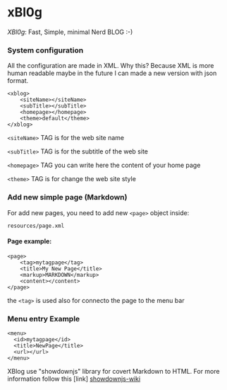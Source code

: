 
# xBl0g

*XBl0g*: Fast, Simple, minimal Nerd BLOG :-)

### System configuration

All the configuration are made in XML. Why this? Because XML is more human readable
maybe in the future I can made a new version with json format.

```
<xblog>
	<siteName></siteName>
	<subTitle></subTitle>
	<homepage></homepage>
	<theme>default</theme>
</xblog>
```

`<siteName>` TAG is for the web site name

`<subTitle>` TAG is for the subtitle of the web site

`<homepage>` TAG you can write here the content of your home page

`<theme>` TAG is for change the web site style


### Add new simple page (Markdown) 

For add new pages, you need to add new `<page>` object inside: 

    resources/page.xml


#### Page example:

```
<page>
	<tag>mytagpage</tag>
	<title>My New Page</title>
	<markup>MARKDOWN</markup>
	<content></content>
</page>

```

the `<tag>` is used also for connecto the page to the menu bar

### Menu entry Example

```
<menu>
  <id>mytagpage</id>
  <title>NewPage</title>
  <url></url>
</menu>
```

XBlog use "showdownjs" library for covert Markdown to HTML. 
For more information follow this [link] [showdownjs-wiki]

[showdownjs-wiki]: https://github.com/showdownjs/showdown/wiki/Showdown's-Markdown-syntax
